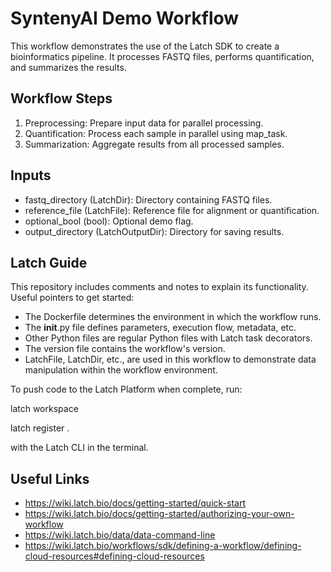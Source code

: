 # SyntenyAI Demo Workflow

This workflow demonstrates the use of the Latch SDK to create a bioinformatics pipeline. It processes FASTQ files, performs quantification, and summarizes the results.

## Workflow Steps

1. Preprocessing: Prepare input data for parallel processing.
2. Quantification: Process each sample in parallel using map_task.
3. Summarization: Aggregate results from all processed samples.

## Inputs

- fastq_directory (LatchDir): Directory containing FASTQ files.
- reference_file (LatchFile): Reference file for alignment or quantification.
- optional_bool (bool): Optional demo flag.
- output_directory (LatchOutputDir): Directory for saving results.

## Latch Guide

This repository includes comments and notes to explain its functionality. Useful pointers to get started:

- The Dockerfile determines the environment in which the workflow runs.
- The __init__.py file defines parameters, execution flow, metadata, etc.
- Other Python files are regular Python files with Latch task decorators.
- The version file contains the workflow's version.
- LatchFile, LatchDir, etc., are used in this workflow to demonstrate data manipulation within the workflow environment.

To push code to the Latch Platform when complete, run:

latch workspace

latch register .

with the Latch CLI in the terminal.

## Useful Links

- https://wiki.latch.bio/docs/getting-started/quick-start
- https://wiki.latch.bio/docs/getting-started/authorizing-your-own-workflow
- https://wiki.latch.bio/data/data-command-line
- https://wiki.latch.bio/workflows/sdk/defining-a-workflow/defining-cloud-resources#defining-cloud-resources
